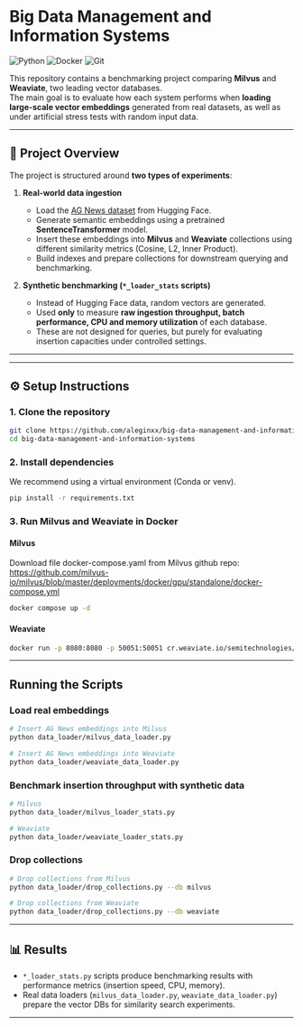 # Big Data Management and Information Systems

![Python](https://img.shields.io/badge/Python-3.10-blue?logo=python)
![Docker](https://img.shields.io/badge/Docker-Desktop-blue?logo=docker)
![Git](https://img.shields.io/badge/Git-Bash-lightgrey?logo=git)

This repository contains a benchmarking project comparing **Milvus** and **Weaviate**, two leading vector databases.  
The main goal is to evaluate how each system performs when **loading large-scale vector embeddings** generated from real datasets, as well as under artificial stress tests with random input data.

---

## 🚀 Project Overview

The project is structured around **two types of experiments**:

1. **Real-world data ingestion**
   - Load the [AG News dataset](https://huggingface.co/datasets/ag_news) from Hugging Face.
   - Generate semantic embeddings using a pretrained **SentenceTransformer** model.
   - Insert these embeddings into **Milvus** and **Weaviate** collections using different similarity metrics (Cosine, L2, Inner Product).
   - Build indexes and prepare collections for downstream querying and benchmarking.

2. **Synthetic benchmarking (`*_loader_stats` scripts)**
   - Instead of Hugging Face data, random vectors are generated.
   - Used **only** to measure **raw ingestion throughput, batch performance, CPU and memory utilization** of each database.
   - These are not designed for queries, but purely for evaluating insertion capacities under controlled settings.

---

---

## ⚙️ Setup Instructions

### 1. Clone the repository
```bash
git clone https://github.com/aleginxx/big-data-management-and-information-systems.git
cd big-data-management-and-information-systems
```

### 2. Install dependencies
We recommend using a virtual environment (Conda or venv).

```bash
pip install -r requirements.txt
```

### 3. Run Milvus and Weaviate in Docker

#### Milvus
Download file docker-compose.yaml from Milvus github repo: https://github.com/milvus-io/milvus/blob/master/deployments/docker/gpu/standalone/docker-compose.yml
```bash
docker compose up -d
```

#### Weaviate
```bash
docker run -p 8080:8080 -p 50051:50051 cr.weaviate.io/semitechnologies/weaviate:1.32.8
```

---

## Running the Scripts

### Load real embeddings
```bash
# Insert AG News embeddings into Milvus
python data_loader/milvus_data_loader.py

# Insert AG News embeddings into Weaviate
python data_loader/weaviate_data_loader.py
```

### Benchmark insertion throughput with synthetic data
```bash
# Milvus
python data_loader/milvus_loader_stats.py

# Weaviate
python data_loader/weaviate_loader_stats.py
```

### Drop collections
```bash
# Drop collections from Milvus
python data_loader/drop_collections.py --db milvus

# Drop collections from Weaviate
python data_loader/drop_collections.py --db weaviate
```

---

## 📊 Results

- `*_loader_stats.py` scripts produce benchmarking results with performance metrics (insertion speed, CPU, memory).
- Real data loaders (`milvus_data_loader.py`, `weaviate_data_loader.py`) prepare the vector DBs for similarity search experiments.

---